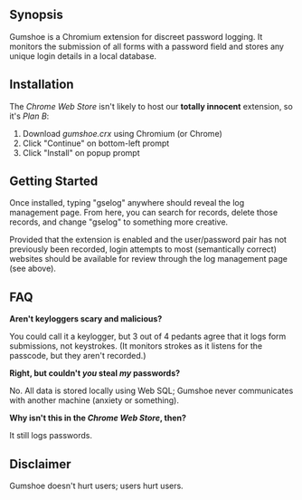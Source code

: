 Synopsis
--------

Gumshoe is a Chromium extension for discreet password logging. It monitors
the submission of all forms with a password field and stores any unique
login details in a local database.


Installation
-----------

The _Chrome Web Store_ isn't likely to host our **totally innocent**
extension, so it's _Plan B_:

1. Download _gumshoe.crx_ using Chromium (or Chrome)
2. Click "Continue" on bottom-left prompt
3. Click "Install" on popup prompt


Getting Started
---------------

Once installed, typing "gselog" anywhere should reveal the log management
page. From here, you can search for records, delete those records, and
change "gselog" to something more creative.

Provided that the extension is enabled and the user/password pair has not
previously been recorded, login attempts to most (semantically correct)
websites should be available for review through the log management page
(see above).


FAQ
---

**Aren't keyloggers scary and malicious?**

You could call it a keylogger, but 3 out of 4 pedants agree that it logs
form submissions, not keystrokes. (It monitors strokes as it listens for
the passcode, but they aren't recorded.)

**Right, but couldn't _you_ steal _my_ passwords?**

No. All data is stored locally using Web SQL; Gumshoe never communicates
with another machine (anxiety or something).

**Why isn't this in the _Chrome Web Store_, then?**

It still logs passwords.


Disclaimer
----------

Gumshoe doesn't hurt users; users hurt users.